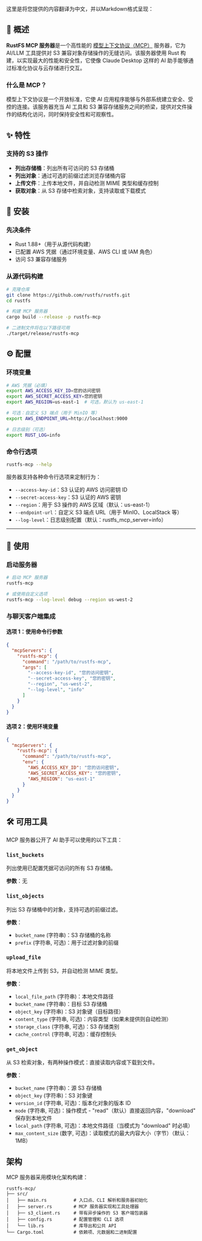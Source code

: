 这里是将您提供的内容翻译为中文，并以Markdown格式呈现：

## 📖 概述

**RustFS MCP 服务器**是一个高性能的 [模型上下文协议（MCP）](https://spec.modelcontextprotocol.org) 服务器，它为 AI/LLM 工具提供对 S3 兼容对象存储操作的无缝访问。该服务器使用 Rust 构建，以实现最大的性能和安全性，它使像 Claude Desktop 这样的 AI 助手能够通过标准化协议与云存储进行交互。

### 什么是 MCP？

模型上下文协议是一个开放标准，它使 AI 应用程序能够与外部系统建立安全、受控的连接。该服务器充当 AI 工具和 S3 兼容存储服务之间的桥梁，提供对文件操作的结构化访问，同时保持安全性和可观察性。


## ✨ 特性

### 支持的 S3 操作

  - **列出存储桶**：列出所有可访问的 S3 存储桶
  - **列出对象**：通过可选的前缀过滤浏览存储桶内容
  - **上传文件**：上传本地文件，并自动检测 MIME 类型和缓存控制
  - **获取对象**：从 S3 存储中检索对象，支持读取或下载模式


## 🔧 安装

### 先决条件

  - Rust 1.88+（用于从源代码构建）
  - 已配置 AWS 凭据（通过环境变量、AWS CLI 或 IAM 角色）
  - 访问 S3 兼容存储服务

### 从源代码构建

```bash
# 克隆仓库
git clone https://github.com/rustfs/rustfs.git
cd rustfs

# 构建 MCP 服务器
cargo build --release -p rustfs-mcp

# 二进制文件将在以下路径可用
./target/release/rustfs-mcp
```


## ⚙️ 配置

### 环境变量

```bash
# AWS 凭据（必填）
export AWS_ACCESS_KEY_ID=您的访问密钥
export AWS_SECRET_ACCESS_KEY=您的密钥
export AWS_REGION=us-east-1  # 可选，默认为 us-east-1

# 可选：自定义 S3 端点（用于 MinIO 等）
export AWS_ENDPOINT_URL=http://localhost:9000

# 日志级别（可选）
export RUST_LOG=info
```

### 命令行选项

```bash
rustfs-mcp --help
```

服务器支持各种命令行选项来定制行为：

  - `--access-key-id`：S3 认证的 AWS 访问密钥 ID
  - `--secret-access-key`：S3 认证的 AWS 密钥
  - `--region`：用于 S3 操作的 AWS 区域（默认：us-east-1）
  - `--endpoint-url`：自定义 S3 端点 URL（用于 MinIO、LocalStack 等）
  - `--log-level`：日志级别配置（默认：rustfs\_mcp\_server=info）

-----

## 🚀 使用

### 启动服务器

```bash
# 启动 MCP 服务器
rustfs-mcp

# 或使用自定义选项
rustfs-mcp --log-level debug --region us-west-2
```

### 与聊天客户端集成

#### 选项 1：使用命令行参数

```json
{
  "mcpServers": {
    "rustfs-mcp": {
      "command": "/path/to/rustfs-mcp",
      "args": [
        "--access-key-id", "您的访问密钥",
        "--secret-access-key", "您的密钥",
        "--region", "us-west-2",
        "--log-level", "info"
      ]
    }
  }
}
```

#### 选项 2：使用环境变量

```json
{
  "mcpServers": {
    "rustfs-mcp": {
      "command": "/path/to/rustfs-mcp",
      "env": {
        "AWS_ACCESS_KEY_ID": "您的访问密钥",
        "AWS_SECRET_ACCESS_KEY": "您的密钥",
        "AWS_REGION": "us-east-1"
      }
    }
  }
}
```


## 🛠️ 可用工具

MCP 服务器公开了 AI 助手可以使用的以下工具：

### `list_buckets`

列出使用已配置凭据可访问的所有 S3 存储桶。

**参数**：无

### `list_objects`

列出 S3 存储桶中的对象，支持可选的前缀过滤。

**参数**：

  - `bucket_name` (字符串)：S3 存储桶的名称
  - `prefix` (字符串, 可选)：用于过滤对象的前缀

### `upload_file`

将本地文件上传到 S3，并自动检测 MIME 类型。

**参数**：

  - `local_file_path` (字符串)：本地文件路径
  - `bucket_name` (字符串)：目标 S3 存储桶
  - `object_key` (字符串)：S3 对象键（目标路径）
  - `content_type` (字符串, 可选)：内容类型（如果未提供则自动检测）
  - `storage_class` (字符串, 可选)：S3 存储类别
  - `cache_control` (字符串, 可选)：缓存控制头

### `get_object`

从 S3 检索对象，有两种操作模式：直接读取内容或下载到文件。

**参数**：

  - `bucket_name` (字符串)：源 S3 存储桶
  - `object_key` (字符串)：S3 对象键
  - `version_id` (字符串, 可选)：版本化对象的版本 ID
  - `mode` (字符串, 可选)：操作模式 - "read"（默认）直接返回内容，"download" 保存到本地文件
  - `local_path` (字符串, 可选)：本地文件路径（当模式为 "download" 时必填）
  - `max_content_size` (数字, 可选)：读取模式的最大内容大小（字节）（默认：1MB）


## 架构

MCP 服务器采用模块化架构构建：

```
rustfs-mcp/
├── src/
│   ├── main.rs          # 入口点、CLI 解析和服务器初始化
│   ├── server.rs        # MCP 服务器实现和工具处理器
│   ├── s3_client.rs     # 带有异步操作的 S3 客户端包装器
│   ├── config.rs        # 配置管理和 CLI 选项
│   └── lib.rs           # 库导出和公共 API
└── Cargo.toml           # 依赖项、元数据和二进制配置
```

